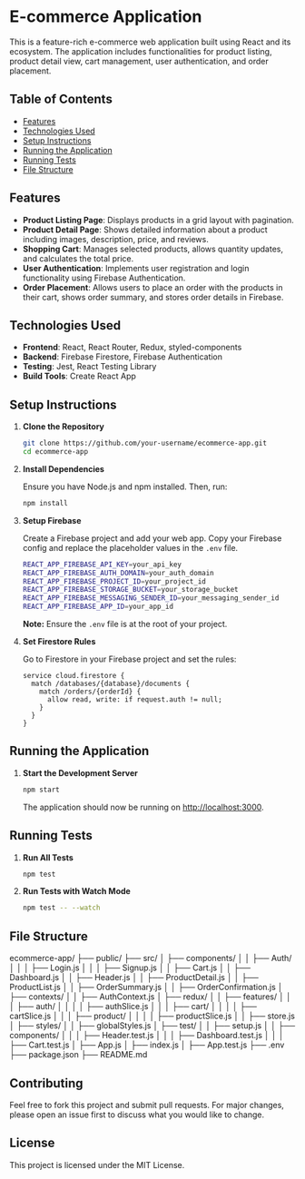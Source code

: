 # E-commerce Application

This is a feature-rich e-commerce web application built using React and its ecosystem. The application includes functionalities for product listing, product detail view, cart management, user authentication, and order placement.

## Table of Contents

- [Features](#features)
- [Technologies Used](#technologies-used)
- [Setup Instructions](#setup-instructions)
- [Running the Application](#running-the-application)
- [Running Tests](#running-tests)
- [File Structure](#file-structure)

## Features

- **Product Listing Page**: Displays products in a grid layout with pagination.
- **Product Detail Page**: Shows detailed information about a product including images, description, price, and reviews.
- **Shopping Cart**: Manages selected products, allows quantity updates, and calculates the total price.
- **User Authentication**: Implements user registration and login functionality using Firebase Authentication.
- **Order Placement**: Allows users to place an order with the products in their cart, shows order summary, and stores order details in Firebase.

## Technologies Used

- **Frontend**: React, React Router, Redux, styled-components
- **Backend**: Firebase Firestore, Firebase Authentication
- **Testing**: Jest, React Testing Library
- **Build Tools**: Create React App

## Setup Instructions

1. **Clone the Repository**

    ```sh
    git clone https://github.com/your-username/ecommerce-app.git
    cd ecommerce-app
    ```

2. **Install Dependencies**

    Ensure you have Node.js and npm installed. Then, run:

    ```sh
    npm install
    ```

3. **Setup Firebase**

    Create a Firebase project and add your web app. Copy your Firebase config and replace the placeholder values in the `.env` file.

    ```sh
    REACT_APP_FIREBASE_API_KEY=your_api_key
    REACT_APP_FIREBASE_AUTH_DOMAIN=your_auth_domain
    REACT_APP_FIREBASE_PROJECT_ID=your_project_id
    REACT_APP_FIREBASE_STORAGE_BUCKET=your_storage_bucket
    REACT_APP_FIREBASE_MESSAGING_SENDER_ID=your_messaging_sender_id
    REACT_APP_FIREBASE_APP_ID=your_app_id
    ```

    **Note:** Ensure the `.env` file is at the root of your project.

4. **Set Firestore Rules**

    Go to Firestore in your Firebase project and set the rules:

    ```plaintext
    service cloud.firestore {
      match /databases/{database}/documents {
        match /orders/{orderId} {
          allow read, write: if request.auth != null;
        }
      }
    }
    ```

## Running the Application

1. **Start the Development Server**

    ```sh
    npm start
    ```

    The application should now be running on [http://localhost:3000](http://localhost:3000).

## Running Tests

1. **Run All Tests**

    ```sh
    npm test
    ```

2. **Run Tests with Watch Mode**

    ```sh
    npm test -- --watch
    ```

## File Structure

ecommerce-app/
├── public/
├── src/
│ ├── components/
│ │ ├── Auth/
│ │ │ ├── Login.js
│ │ │ ├── Signup.js
│ │ ├── Cart.js
│ │ ├── Dashboard.js
│ │ ├── Header.js
│ │ ├── ProductDetail.js
│ │ ├── ProductList.js
│ │ ├── OrderSummary.js
│ │ ├── OrderConfirmation.js
│ ├── contexts/
│ │ ├── AuthContext.js
│ ├── redux/
│ │ ├── features/
│ │ │ ├── auth/
│ │ │ │ ├── authSlice.js
│ │ │ ├── cart/
│ │ │ │ ├── cartSlice.js
│ │ │ ├── product/
│ │ │ │ ├── productSlice.js
│ │ ├── store.js
│ ├── styles/
│ │ ├── globalStyles.js
│ ├── test/
│ │ ├── setup.js
│ │ ├── components/
│ │ │ ├── Header.test.js
│ │ │ ├── Dashboard.test.js
│ │ │ ├── Cart.test.js
│ ├── App.js
│ ├── index.js
│ ├── App.test.js
├── .env
├── package.json
├── README.md


## Contributing

Feel free to fork this project and submit pull requests. For major changes, please open an issue first to discuss what you would like to change.

## License

This project is licensed under the MIT License.
